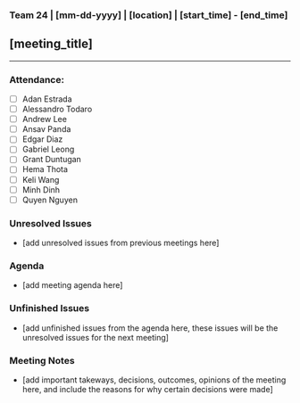 ### Team 24 | [mm-dd-yyyy] | [location] | [start_time] - [end_time]
## [meeting_title]
---

### Attendance:
- [ ] Adan Estrada
- [ ] Alessandro Todaro
- [ ] Andrew Lee
- [ ] Ansav Panda
- [ ] Edgar Diaz
- [ ] Gabriel Leong
- [ ] Grant Duntugan
- [ ] Hema Thota
- [ ] Keli Wang
- [ ] Minh Dinh
- [ ] Quyen Nguyen

### Unresolved Issues
- [add unresolved issues from previous meetings here]

### Agenda
- [add meeting agenda here]

### Unfinished Issues
- [add unfinished issues from the agenda here, these issues will be the unresolved issues for the next meeting]

### Meeting Notes
- [add important takeways, decisions, outcomes, opinions of the meeting here, and include the reasons for why certain decisions were made]